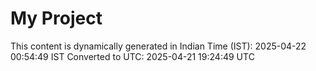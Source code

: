 # My Project

This content is dynamically generated in Indian Time (IST): 2025-04-22 00:54:49 IST
Converted to UTC: 2025-04-21 19:24:49 UTC
